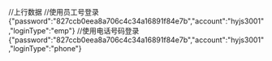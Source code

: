 //上行数据
//使用员工号登录
{"password":"827ccb0eea8a706c4c34a16891f84e7b","account":"hyjs3001","loginType":"emp"}
//使用电话号码登录
{"password":"827ccb0eea8a706c4c34a16891f84e7b","account":"hyjs3001","loginType":"phone"}
